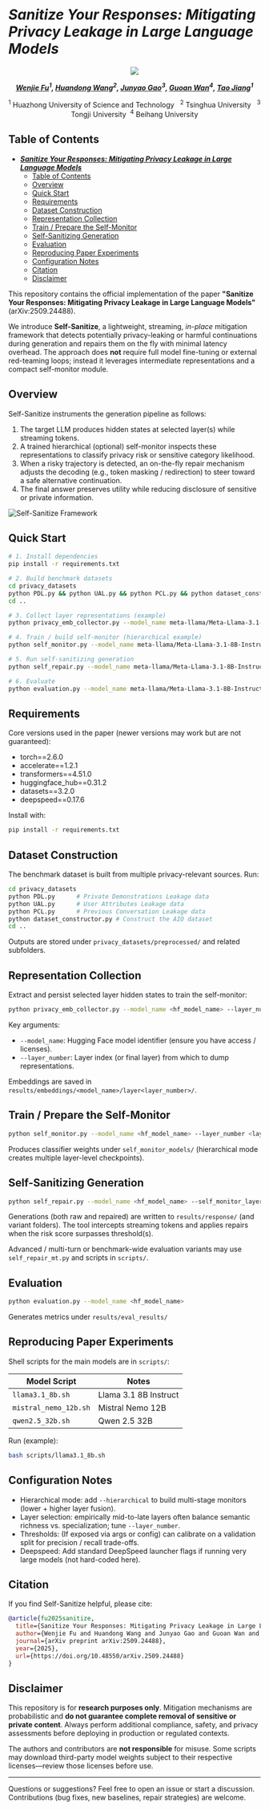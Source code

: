 # ___***Sanitize Your Responses: Mitigating Privacy Leakage in Large Language Models***___

<div align="center">
<p>

<a href="https://arxiv.org/abs/2509.24488">
    <img src="https://img.shields.io/badge/cs.CL-2509.24488-b31b1b.svg?logo=arxiv&logoColor=b31b1b&labelColor=9a9a9a">
</a>

<!-- <a href="https://huggingface.co/collections/wjfu99/wikimia-24-benchmark-676a5bb863aa59998de65db3">
    <img src="https://img.shields.io/badge/🤗 Huggingface-WIKIMIA--24-red?style=flat_square">
</a> -->

</p>

_**[Wenjie Fu](https://wjfu99.github.io)<sup>1</sup>, [Huandong Wang](https://scholar.google.com/citations?user=PNbioq0AAAAJ)<sup>2</sup>, [Junyao Gao](https://jeoyal.github.io/home/)<sup>3</sup>, [Guoan Wan]()<sup>4</sup>, [Tao Jiang](https://scholar.google.com/citations?user=9BEmtIwAAAAJ)<sup>1</sup>**_
<!-- <br><br> -->
<!-- (* corresponding authors, <sup>&Dagger;</sup> project leader) -->

<sup>1</sup> Huazhong University of Science and Technology &nbsp; <sup>2</sup> Tsinghua University &nbsp; <sup>3</sup> Tongji University&nbsp; <sup>4</sup> Beihang University
</div> 

## Table of Contents

- [___***Sanitize Your Responses: Mitigating Privacy Leakage in Large Language Models***___](#sanitize-your-responses-mitigating-privacy-leakage-in-large-language-models)
  - [Table of Contents](#table-of-contents)
  - [Overview](#overview)
  - [Quick Start](#quick-start)
  - [Requirements](#requirements)
  - [Dataset Construction](#dataset-construction)
  - [Representation Collection](#representation-collection)
  - [Train / Prepare the Self-Monitor](#train--prepare-the-self-monitor)
  - [Self-Sanitizing Generation](#self-sanitizing-generation)
  - [Evaluation](#evaluation)
  - [Reproducing Paper Experiments](#reproducing-paper-experiments)
  - [Configuration Notes](#configuration-notes)
  - [Citation](#citation)
  - [Disclaimer](#disclaimer)

This repository contains the official implementation of the paper **"Sanitize Your Responses: Mitigating Privacy Leakage in Large Language Models"** (arXiv:2509.24488). 

We introduce **Self-Sanitize**, a lightweight, streaming, *in-place* mitigation framework that detects potentially privacy-leaking or harmful continuations during generation and repairs them on the fly with minimal latency overhead. The approach does **not** require full model fine-tuning or external red-teaming loops; instead it leverages intermediate representations and a compact self-monitor module.

## Overview
Self-Sanitize instruments the generation pipeline as follows:

1. The target LLM produces hidden states at selected layer(s) while streaming tokens.
2. A trained hierarchical (optional) self-monitor inspects these representations to classify privacy risk or sensitive category likelihood.
3. When a risky trajectory is detected, an on-the-fly repair mechanism adjusts the decoding (e.g., token masking / redirection) to steer toward a safe alternative continuation.
4. The final answer preserves utility while reducing disclosure of sensitive or private information.

![Self-Sanitize Framework](./Framework.png)


## Quick Start

```bash
# 1. Install dependencies
pip install -r requirements.txt

# 2. Build benchmark datasets
cd privacy_datasets
python PDL.py && python UAL.py && python PCL.py && python dataset_constructor.py
cd ..

# 3. Collect layer representations (example)
python privacy_emb_collector.py --model_name meta-llama/Meta-Llama-3.1-8B-Instruct --layer_number 33

# 4. Train / build self-monitor (hierarchical example)
python self_monitor.py --model_name meta-llama/Meta-Llama-3.1-8B-Instruct --layer_number 33 --hierarchical

# 5. Run self-sanitizing generation
python self_repair.py --model_name meta-llama/Meta-Llama-3.1-8B-Instruct --self_monitor_layer 33 --hierarchical

# 6. Evaluate
python evaluation.py --model_name meta-llama/Meta-Llama-3.1-8B-Instruct
```

## Requirements

Core versions used in the paper (newer versions may work but are not guaranteed):

- torch==2.6.0
- accelerate==1.2.1
- transformers==4.51.0
- huggingface_hub==0.31.2
- datasets==3.2.0
- deepspeed==0.17.6

Install with:

```bash
pip install -r requirements.txt
```



## Dataset Construction

The benchmark dataset is built from multiple privacy-relevant sources. Run:

```bash
cd privacy_datasets
python PDL.py      # Private Demonstrations Leakage data
python UAL.py      # User Attributes Leakage data
python PCL.py      # Previous Conversation Leakage data
python dataset_constructor.py # Construct the AIO dataset
cd ..
```

Outputs are stored under `privacy_datasets/preprocessed/` and related subfolders.

## Representation Collection

Extract and persist selected layer hidden states to train the self-monitor:

```bash
python privacy_emb_collector.py --model_name <hf_model_name> --layer_number <layer_idx>
```

Key arguments:

- `--model_name`: Hugging Face model identifier (ensure you have access / licenses). 
- `--layer_number`: Layer index (or final layer) from which to dump representations.

Embeddings are saved in `results/embeddings/<model_name>/layer<layer_number>/`.

## Train / Prepare the Self-Monitor

```bash
python self_monitor.py --model_name <hf_model_name> --layer_number <layer_idx> [--hierarchical]
```

Produces classifier weights under `self_monitor_models/` (hierarchical mode creates multiple layer-level checkpoints).

## Self-Sanitizing Generation

```bash
python self_repair.py --model_name <hf_model_name> --self_monitor_layer <layer_idx> [--hierarchical]
```

Generations (both raw and repaired) are written to `results/response/` (and variant folders). The tool intercepts streaming tokens and applies repairs when the risk score surpasses threshold(s).

Advanced / multi-turn or benchmark-wide evaluation variants may use `self_repair_mt.py` and scripts in `scripts/`.

## Evaluation

```bash
python evaluation.py --model_name <hf_model_name>
```

Generates metrics under `results/eval_results/` 

## Reproducing Paper Experiments

Shell scripts for the main models are in `scripts/`:

| Model Script | Notes |
|--------------|-------|
| `llama3.1_8b.sh` | Llama 3.1 8B Instruct |
| `mistral_nemo_12b.sh` | Mistral Nemo 12B |
| `qwen2.5_32b.sh` | Qwen 2.5 32B |

Run (example):

```bash
bash scripts/llama3.1_8b.sh
```



## Configuration Notes

- Hierarchical mode: add `--hierarchical` to build multi-stage monitors (lower + higher layer fusion).
- Layer selection: empirically mid-to-late layers often balance semantic richness vs. specialization; tune `--layer_number`.
- Thresholds: (If exposed via args or config) can calibrate on a validation split for precision / recall trade-offs.
- Deepspeed: Add standard DeepSpeed launcher flags if running very large models (not hard-coded here).

## Citation
If you find Self-Sanitize helpful, please cite:

```bibtex
@article{fu2025sanitize,
  title={Sanitize Your Responses: Mitigating Privacy Leakage in Large Language Models},
  author={Wenjie Fu and Huandong Wang and Junyao Gao and Guoan Wan and Tao Jiang},
  journal={arXiv preprint arXiv:2509.24488},
  year={2025},
  url={https://doi.org/10.48550/arXiv.2509.24488}
}
```

## Disclaimer

This repository is for **research purposes only**. Mitigation mechanisms are probabilistic and **do not guarantee complete removal of sensitive or private content**. Always perform additional compliance, safety, and privacy assessments before deploying in production or regulated contexts.

The authors and contributors are **not responsible** for misuse. Some scripts may download third-party model weights subject to their respective licenses—review those licenses before use.

---

Questions or suggestions? Feel free to open an issue or start a discussion. Contributions (bug fixes, new baselines, repair strategies) are welcome.